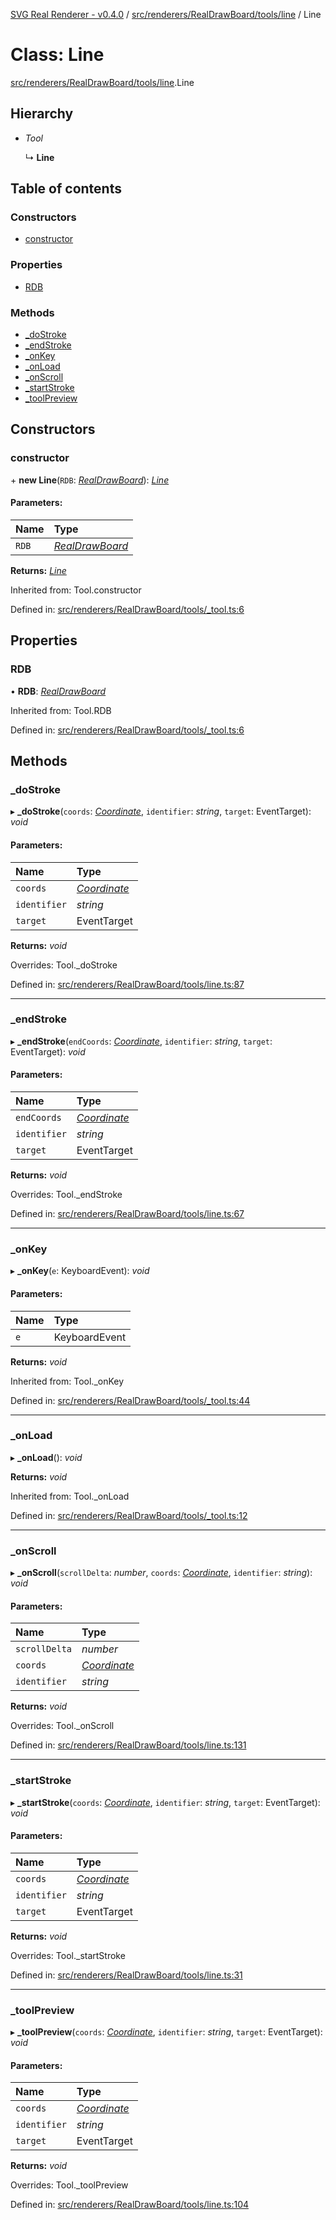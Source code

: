 [SVG Real Renderer - v0.4.0](../docs.md) / [src/renderers/RealDrawBoard/tools/line](../modules/src_renderers_realdrawboard_tools_line.md) / Line

# Class: Line

[src/renderers/RealDrawBoard/tools/line](../modules/src_renderers_realdrawboard_tools_line.md).Line

## Hierarchy

* *Tool*

  ↳ **Line**

## Table of contents

### Constructors

- [constructor](src_renderers_realdrawboard_tools_line.line.md#constructor)

### Properties

- [RDB](src_renderers_realdrawboard_tools_line.line.md#rdb)

### Methods

- [\_doStroke](src_renderers_realdrawboard_tools_line.line.md#_dostroke)
- [\_endStroke](src_renderers_realdrawboard_tools_line.line.md#_endstroke)
- [\_onKey](src_renderers_realdrawboard_tools_line.line.md#_onkey)
- [\_onLoad](src_renderers_realdrawboard_tools_line.line.md#_onload)
- [\_onScroll](src_renderers_realdrawboard_tools_line.line.md#_onscroll)
- [\_startStroke](src_renderers_realdrawboard_tools_line.line.md#_startstroke)
- [\_toolPreview](src_renderers_realdrawboard_tools_line.line.md#_toolpreview)

## Constructors

### constructor

\+ **new Line**(`RDB`: [*RealDrawBoard*](index.realdrawboard.md)): [*Line*](src_renderers_realdrawboard_tools_line.line.md)

#### Parameters:

Name | Type |
:------ | :------ |
`RDB` | [*RealDrawBoard*](index.realdrawboard.md) |

**Returns:** [*Line*](src_renderers_realdrawboard_tools_line.line.md)

Inherited from: Tool.constructor

Defined in: [src/renderers/RealDrawBoard/tools/_tool.ts:6](https://github.com/HarshKhandeparkar/svg-real-renderer/blob/0a0696f/src/renderers/RealDrawBoard/tools/_tool.ts#L6)

## Properties

### RDB

• **RDB**: [*RealDrawBoard*](index.realdrawboard.md)

Inherited from: Tool.RDB

Defined in: [src/renderers/RealDrawBoard/tools/_tool.ts:6](https://github.com/HarshKhandeparkar/svg-real-renderer/blob/0a0696f/src/renderers/RealDrawBoard/tools/_tool.ts#L6)

## Methods

### \_doStroke

▸ **_doStroke**(`coords`: [*Coordinate*](../modules/src_types_realrenderertypes.md#coordinate), `identifier`: *string*, `target`: EventTarget): *void*

#### Parameters:

Name | Type |
:------ | :------ |
`coords` | [*Coordinate*](../modules/src_types_realrenderertypes.md#coordinate) |
`identifier` | *string* |
`target` | EventTarget |

**Returns:** *void*

Overrides: Tool._doStroke

Defined in: [src/renderers/RealDrawBoard/tools/line.ts:87](https://github.com/HarshKhandeparkar/svg-real-renderer/blob/0a0696f/src/renderers/RealDrawBoard/tools/line.ts#L87)

___

### \_endStroke

▸ **_endStroke**(`endCoords`: [*Coordinate*](../modules/src_types_realrenderertypes.md#coordinate), `identifier`: *string*, `target`: EventTarget): *void*

#### Parameters:

Name | Type |
:------ | :------ |
`endCoords` | [*Coordinate*](../modules/src_types_realrenderertypes.md#coordinate) |
`identifier` | *string* |
`target` | EventTarget |

**Returns:** *void*

Overrides: Tool._endStroke

Defined in: [src/renderers/RealDrawBoard/tools/line.ts:67](https://github.com/HarshKhandeparkar/svg-real-renderer/blob/0a0696f/src/renderers/RealDrawBoard/tools/line.ts#L67)

___

### \_onKey

▸ **_onKey**(`e`: KeyboardEvent): *void*

#### Parameters:

Name | Type |
:------ | :------ |
`e` | KeyboardEvent |

**Returns:** *void*

Inherited from: Tool._onKey

Defined in: [src/renderers/RealDrawBoard/tools/_tool.ts:44](https://github.com/HarshKhandeparkar/svg-real-renderer/blob/0a0696f/src/renderers/RealDrawBoard/tools/_tool.ts#L44)

___

### \_onLoad

▸ **_onLoad**(): *void*

**Returns:** *void*

Inherited from: Tool._onLoad

Defined in: [src/renderers/RealDrawBoard/tools/_tool.ts:12](https://github.com/HarshKhandeparkar/svg-real-renderer/blob/0a0696f/src/renderers/RealDrawBoard/tools/_tool.ts#L12)

___

### \_onScroll

▸ **_onScroll**(`scrollDelta`: *number*, `coords`: [*Coordinate*](../modules/src_types_realrenderertypes.md#coordinate), `identifier`: *string*): *void*

#### Parameters:

Name | Type |
:------ | :------ |
`scrollDelta` | *number* |
`coords` | [*Coordinate*](../modules/src_types_realrenderertypes.md#coordinate) |
`identifier` | *string* |

**Returns:** *void*

Overrides: Tool._onScroll

Defined in: [src/renderers/RealDrawBoard/tools/line.ts:131](https://github.com/HarshKhandeparkar/svg-real-renderer/blob/0a0696f/src/renderers/RealDrawBoard/tools/line.ts#L131)

___

### \_startStroke

▸ **_startStroke**(`coords`: [*Coordinate*](../modules/src_types_realrenderertypes.md#coordinate), `identifier`: *string*, `target`: EventTarget): *void*

#### Parameters:

Name | Type |
:------ | :------ |
`coords` | [*Coordinate*](../modules/src_types_realrenderertypes.md#coordinate) |
`identifier` | *string* |
`target` | EventTarget |

**Returns:** *void*

Overrides: Tool._startStroke

Defined in: [src/renderers/RealDrawBoard/tools/line.ts:31](https://github.com/HarshKhandeparkar/svg-real-renderer/blob/0a0696f/src/renderers/RealDrawBoard/tools/line.ts#L31)

___

### \_toolPreview

▸ **_toolPreview**(`coords`: [*Coordinate*](../modules/src_types_realrenderertypes.md#coordinate), `identifier`: *string*, `target`: EventTarget): *void*

#### Parameters:

Name | Type |
:------ | :------ |
`coords` | [*Coordinate*](../modules/src_types_realrenderertypes.md#coordinate) |
`identifier` | *string* |
`target` | EventTarget |

**Returns:** *void*

Overrides: Tool._toolPreview

Defined in: [src/renderers/RealDrawBoard/tools/line.ts:104](https://github.com/HarshKhandeparkar/svg-real-renderer/blob/0a0696f/src/renderers/RealDrawBoard/tools/line.ts#L104)
